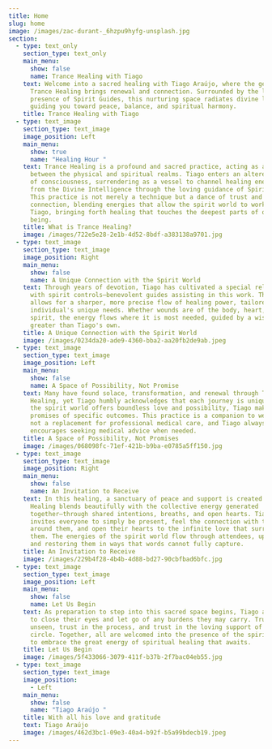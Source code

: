 ```yaml
---
title: Home
slug: home
image: /images/zac-durant-_6hzpu9hyfg-unsplash.jpg
section:
  - type: text_only
    section_type: text_only
    main_menu:
      show: false
      name: Trance Healing with Tiago
    text: Welcome into a sacred healing with Tiago Araújo, where the gentle art of
      Trance Healing brings renewal and connection. Surrounded by the loving
      presence of Spirit Guides, this nurturing space radiates divine light,
      guiding you toward peace, balance, and spiritual harmony.
    title: Trance Healing with Tiago
  - type: text_image
    section_type: text_image
    image_position: Left
    main_menu:
      show: true
      name: "Healing Hour "
    text: Trance Healing is a profound and sacred practice, acting as a bridge
      between the physical and spiritual realms. Tiago enters an altered state
      of consciousness, surrendering as a vessel to channel healing energies
      from the Divine Intelligence through the loving guidance of Spirit Guides.
      This practice is not merely a technique but a dance of trust and
      connection, blending energies that allow the spirit world to work through
      Tiago, bringing forth healing that touches the deepest parts of one's
      being.
    title: What is Trance Healing?
    image: /images/722e5e28-2e1b-4d52-8bdf-a383138a9701.jpg
  - type: text_image
    section_type: text_image
    image_position: Right
    main_menu:
      show: false
      name: A Unique Connection with the Spirit World
    text: Through years of devotion, Tiago has cultivated a special relationship
      with spirit controls—benevolent guides assisting in this work. This bond
      allows for a sharper, more precise flow of healing power, tailored to each
      individual's unique needs. Whether wounds are of the body, heart, mind, or
      spirit, the energy flows where it is most needed, guided by a wisdom far
      greater than Tiago's own.
    title: A Unique Connection with the Spirit World
    image: /images/0234da20-ade9-4360-bba2-aa20fb2de9ab.jpeg
  - type: text_image
    section_type: text_image
    image_position: Left
    main_menu:
      show: false
      name: A Space of Possibility, Not Promise
    text: Many have found solace, transformation, and renewal through Trance
      Healing, yet Tiago humbly acknowledges that each journey is unique. While
      the spirit world offers boundless love and possibility, Tiago makes no
      promises of specific outcomes. This practice is a companion to well-being,
      not a replacement for professional medical care, and Tiago always
      encourages seeking medical advice when needed.
    title: A Space of Possibility, Not Promises
    image: /images/068098fc-71ef-421b-b9ba-e0785a5ff150.jpg
  - type: text_image
    section_type: text_image
    image_position: Right
    main_menu:
      show: false
      name: An Invitation to Receive
    text: In this healing, a sanctuary of peace and support is created. Trance
      Healing blends beautifully with the collective energy generated
      together—through shared intentions, breaths, and open hearts. Tiago
      invites everyone to simply be present, feel the connection with those
      around them, and open their hearts to the infinite love that surrounds
      them. The energies of the spirit world flow through attendees, uplifting
      and restoring them in ways that words cannot fully capture.
    title: An Invitation to Receive
    image: /images/229b4f28-4b4b-4d88-bd27-90cbfbad6bfc.jpg
  - type: text_image
    section_type: text_image
    image_position: Left
    main_menu:
      show: false
      name: Let Us Begin
    text: As preparation to step into this sacred space begins, Tiago asks everyone
      to close their eyes and let go of any burdens they may carry. Trust in the
      unseen, trust in the process, and trust in the loving support of the
      circle. Together, all are welcomed into the presence of the spirit world
      to embrace the great energy of spiritual healing that awaits.
    title: Let Us Begin
    image: /images/5f433066-3079-411f-b37b-2f7bac04eb55.jpg
  - type: text_image
    section_type: text_image
    image_position:
      - Left
    main_menu:
      show: false
      name: "Tiago Araújo "
    title: With all his love and gratitude
    text: Tiago Araújo
    image: /images/462d3bc1-09e3-40a4-b92f-b5a99bdecb19.jpeg
---
```

